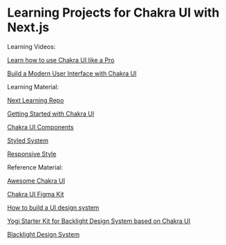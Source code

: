 # Learning Projects for Chakra UI with Next.js

Learning Videos:

[Learn how to use Chakra UI like a Pro](https://www.chakrauiforbeginners.com/)

[Build a Modern User Interface with Chakra UI](https://egghead.io/courses/build-a-modern-user-interface-with-chakra-ui-fac68106)


Learning Material:

[Next Learning Repo](https://github.com/panacloud-modern-global-apps/nextjs)

[Getting Started with Chakra UI](https://chakra-ui.com/getting-started)

[Chakra UI Components](https://chakra-ui.com/docs/components)

[Styled System](https://styled-system.com/getting-started)

[Responsive Style](https://chakra-ui.com/docs/styled-system/responsive-styles)


Reference Material:

[Awesome Chakra UI](https://github.com/chakra-ui/awesome-chakra-ui)

[Chakra UI Figma Kit](https://www.figma.com/community/file/971408767069651759)

[How to build a UI design system](https://www.secretstache.com/blog/ui-design-system/)

[Yogi Starter Kit for Backlight Design System based on Chakra UI](https://github.com/divriots/starter-yogi)

[Blacklight Design System](https://backlight.dev/)